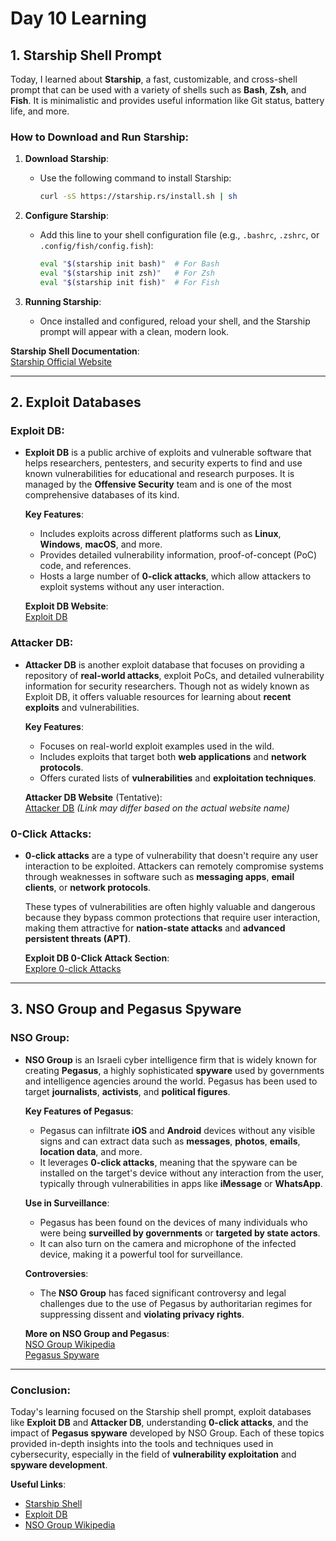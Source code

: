# Day 10 Learning

## 1. Starship Shell Prompt

Today, I learned about **Starship**, a fast, customizable, and cross-shell prompt that can be used with a variety of shells such as **Bash**, **Zsh**, and **Fish**. It is minimalistic and provides useful information like Git status, battery life, and more.

### How to Download and Run Starship:

1. **Download Starship**:
    - Use the following command to install Starship:
      ```bash
      curl -sS https://starship.rs/install.sh | sh
      ```

2. **Configure Starship**:
    - Add this line to your shell configuration file (e.g., `.bashrc`, `.zshrc`, or `.config/fish/config.fish`):
      ```bash
      eval "$(starship init bash)"  # For Bash
      eval "$(starship init zsh)"   # For Zsh
      eval "$(starship init fish)"  # For Fish
      ```

3. **Running Starship**:
    - Once installed and configured, reload your shell, and the Starship prompt will appear with a clean, modern look.

**Starship Shell Documentation**:  
[Starship Official Website](https://starship.rs/)

---

## 2. Exploit Databases

### Exploit DB:
- **Exploit DB** is a public archive of exploits and vulnerable software that helps researchers, pentesters, and security experts to find and use known vulnerabilities for educational and research purposes. It is managed by the **Offensive Security** team and is one of the most comprehensive databases of its kind.

    **Key Features**:
    - Includes exploits across different platforms such as **Linux**, **Windows**, **macOS**, and more.
    - Provides detailed vulnerability information, proof-of-concept (PoC) code, and references.
    - Hosts a large number of **0-click attacks**, which allow attackers to exploit systems without any user interaction.

    **Exploit DB Website**:  
    [Exploit DB](https://www.exploit-db.com/)

### Attacker DB:
- **Attacker DB** is another exploit database that focuses on providing a repository of **real-world attacks**, exploit PoCs, and detailed vulnerability information for security researchers. Though not as widely known as Exploit DB, it offers valuable resources for learning about **recent exploits** and vulnerabilities.

    **Key Features**:
    - Focuses on real-world exploit examples used in the wild.
    - Includes exploits that target both **web applications** and **network protocols**.
    - Offers curated lists of **vulnerabilities** and **exploitation techniques**.

    **Attacker DB Website** (Tentative):  
    [Attacker DB](https://attacker-db.com/)  *(Link may differ based on the actual website name)*

### 0-Click Attacks:
- **0-click attacks** are a type of vulnerability that doesn't require any user interaction to be exploited. Attackers can remotely compromise systems through weaknesses in software such as **messaging apps**, **email clients**, or **network protocols**.
  
    These types of vulnerabilities are often highly valuable and dangerous because they bypass common protections that require user interaction, making them attractive for **nation-state attacks** and **advanced persistent threats (APT)**.

    **Exploit DB 0-Click Attack Section**:  
    [Explore 0-click Attacks](https://www.exploit-db.com/)

---

## 3. NSO Group and Pegasus Spyware

### NSO Group:
- **NSO Group** is an Israeli cyber intelligence firm that is widely known for creating **Pegasus**, a highly sophisticated **spyware** used by governments and intelligence agencies around the world. Pegasus has been used to target **journalists**, **activists**, and **political figures**.

    **Key Features of Pegasus**:
    - Pegasus can infiltrate **iOS** and **Android** devices without any visible signs and can extract data such as **messages**, **photos**, **emails**, **location data**, and more.
    - It leverages **0-click attacks**, meaning that the spyware can be installed on the target's device without any interaction from the user, typically through vulnerabilities in apps like **iMessage** or **WhatsApp**.

    **Use in Surveillance**:
    - Pegasus has been found on the devices of many individuals who were being **surveilled by governments** or **targeted by state actors**.
    - It can also turn on the camera and microphone of the infected device, making it a powerful tool for surveillance.

    **Controversies**:
    - The **NSO Group** has faced significant controversy and legal challenges due to the use of Pegasus by authoritarian regimes for suppressing dissent and **violating privacy rights**.

    **More on NSO Group and Pegasus**:  
    [NSO Group Wikipedia](https://en.wikipedia.org/wiki/NSO_Group)  
    [Pegasus Spyware](https://en.wikipedia.org/wiki/Pegasus_(spyware))

---

### Conclusion:
Today's learning focused on the Starship shell prompt, exploit databases like **Exploit DB** and **Attacker DB**, understanding **0-click attacks**, and the impact of **Pegasus spyware** developed by NSO Group. Each of these topics provided in-depth insights into the tools and techniques used in cybersecurity, especially in the field of **vulnerability exploitation** and **spyware development**.

**Useful Links**:
- [Starship Shell](https://starship.rs/)
- [Exploit DB](https://www.exploit-db.com/)
- [NSO Group Wikipedia](https://en.wikipedia.org/wiki/NSO_Group)
